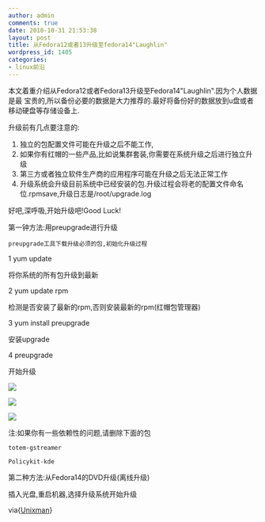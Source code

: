 ```yaml
---
author: admin
comments: true
date: 2010-10-31 21:53:38
layout: post
title: 从Fedora12或者13升级至fedora14"Laughlin"
wordpress_id: 1405
categories:
- linux前沿
---
```


本文着重介绍从Fedora12或者Fedora13升级至Fedora14"Laughlin".因为个人数据是最 宝贵的,所以备份必要的数据是大力推荐的.最好将备份好的数据放到u盘或者移动硬盘等存储设备上.

升级前有几点要注意的:

1.  独立的包配置文件可能在升级之后不能工作,
2.  如果你有红帽的一些产品,比如说集群套装,你需要在系统升级之后进行独立升级
3.  第三方或者独立软件生产商的应用程序可能在升级之后无法正常工作
4.  升级系统会升级目前系统中已经安装的包.升级过程会将老的配置文件命名位.rpmsave,升级日志是/root/upgrade.log

好吧,深呼吸,开始升级吧!Good Luck!

第一钟方法:用preupgrade进行升级

    preupgrade工具下载升级必须的包,初始化升级过程

1 yum update 

将你系统的所有包升级到最新

2 yum update rpm

检测是否安装了最新的rpm,否则安装最新的rpm(红帽包管理器)

3 yum install preupgrade

安装upgrade

4 preupgrade

开始升级

![](http://www.unixmen.com/images/stories/linux/distros/fedora14/upgrade//fed14up.png)

![](http://www.unixmen.com/images/stories/linux/distros/fedora14/upgrade//fed14up2.png)

![](http://www.unixmen.com/images/stories/linux/distros/fedora14/upgrade//fed14up3.png)

注:如果你有一些依赖性的问题,请删除下面的包

    totem-gstreamer

    Policykit-kde

第二种方法:从Fedora14的DVD升级(离线升级)

插入光盘,重启机器,选择升级系统开始升级

via{[Unixman](http://www.unixmen.com/linux-distributions/7-fedora/1274-how-to-upgrade-to-fedora-14-from-fedora-13-a-12?utm_source=feedburner&utm_medium=feed&utm_campaign=Feed:+unixmenhowtos+(Unixmen+Howtos+%26+Tutorials))}

